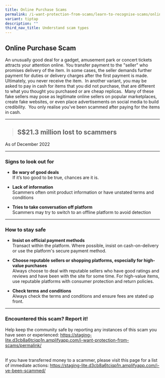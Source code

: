 ```yaml
---
title: Online Purchase Scams
permalink: /i-want-protection-from-scams/learn-to-recognise-scams/online-purchase-scams/
variant: tiptap
description: ""
third_nav_title: Understand scam types
---
```

<h2><strong>Online Purchase Scam</strong></h2>
<p>An unusually good deal for a gadget, amusement park or concert tickets
attracts your attention online. You transfer payment to the "seller" who
promises delivery of the item. In some cases, the seller demands further
payment for duties or delivery charges after the first payment is made.
Ultimately, you never receive the item.  In another variant, you may be
asked to pay in cash for items that you did not purchase, that are different
to what you thought you purchased or are cheap replicas.  Many of these
fake sellers may pose as legitimate online sellers on popular marketplaces,
create fake websites, or even place advertisements on social media to build
credibility.  You only realise you've been scammed after paying for the
items in cash.</p>
<hr>
<blockquote>
<p></p>
<h2>S$21.3 million lost to scammers</h2>
</blockquote>
<p></p>
<p>As of December 2022</p>
<hr>
<h3>Signs to look out for</h3>
<ul data-tight="true" class="tight">
<li>
<p><strong>Be wary of good deals </strong> 
<br>If it’s too good to be true, chances are it is.  
<br>
</p>
</li>
<li>
<p><strong>Lack of information </strong> 
<br>Scammers often omit product information or have unstated terms and conditions 
<br>
</p>
</li>
<li>
<p><strong>Tries to take conversation off platform </strong> 
<br>Scammers may try to switch to an offline platform to avoid detection</p>
</li>
</ul>
<hr>
<h3>How to stay safe</h3>
<ul data-tight="true" class="tight">
<li>
<p><strong>Insist on official payment methods </strong> 
<br>Transact within the platform. Where possible, insist on cash-on-delivery
or use the platform's secure payment method. 
<br>
</p>
</li>
<li>
<p><strong>Choose reputable sellers or shopping platforms, especially for high-value purchases</strong> 
<br>Always choose to deal with reputable sellers who have good ratings and
reviews and have been with the site for some time. For high-value items,
use reputable platforms with consumer protection and return policies. 
<br>
</p>
</li>
<li>
<p><strong>Check terms and conditions </strong> 
<br>Always check the terms and conditions and ensure fees are stated up front.</p>
</li>
</ul>
<hr>
<h3>Encountered this scam? Report it!</h3>
<p>Help keep the community safe by reporting any instances of this scam you
have seen or experienced: <a href="https://staging-lite.d3cb8a6tciqp1n.amplifyapp.com/i-want-protection-from-scams/permalink/" rel="noopener noreferrer nofollow" target="_blank">https://staging-lite.d3cb8a6tciqp1n.amplifyapp.com/i-want-protection-from-scams/permalink/</a> </p>
<p>
<br>If you have transferred money to a scammer, please visit this page for
a list of immediate actions: <a href="https://staging-lite.d3cb8a6tciqp1n.amplifyapp.com/i-ve-been-scammed/" rel="noopener noreferrer nofollow" target="_blank">https://staging-lite.d3cb8a6tciqp1n.amplifyapp.com/i-ve-been-scammed/</a>
</p>
<p></p>
<p></p>